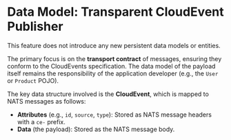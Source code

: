 # Data Model: Transparent CloudEvent Publisher

This feature does not introduce any new persistent data models or entities.

The primary focus is on the **transport contract** of messages, ensuring they conform to the CloudEvents specification. The data model of the payload itself remains the responsibility of the application developer (e.g., the `User` or `Product` POJO).

The key data structure involved is the **CloudEvent**, which is mapped to NATS messages as follows:

-   **Attributes** (e.g., `id`, `source`, `type`): Stored as NATS message headers with a `ce-` prefix.
-   **Data** (the payload): Stored as the NATS message body.